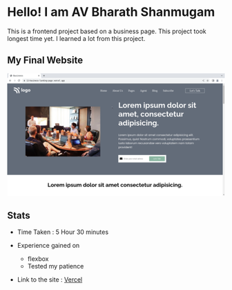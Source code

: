 # Hello! I am AV Bharath Shanmugam

This is a frontend project based on a business page. This project took longest time yet. I learned a lot from this project.

## My Final Website

![image](./final.png)

## Stats
- Time Taken : 5 Hour 30 minutes
- Experience gained on
    - flexbox
    - Tested my patience

- Link to the site : [Vercel](https://12-business-landing-page.vercel.app/)